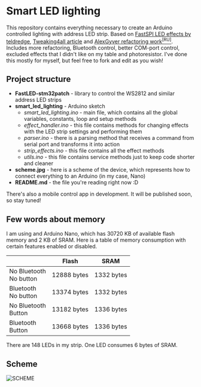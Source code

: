 # Smart LED lighting
This repository contains everything necessary to create an Arduino controlled lighting with address LED strip. Based on [FastSPI LED effects by teldredge](http://funkboxing.com/wordpress/?p=1366), [Tweaking4all article](https://www.tweaking4all.com/hardware/arduino/adruino-led-strip-effects) and [AlexGyver refactoring work<sup>[RU]<sup/>](https://alexgyver.ru/ws2812b-fx/). Includes more refactoring, Bluetooth control, better COM-port control, excluded effects that I didn't like on my table and photoresistor. I've done this mostly for myself, but feel free to fork and edit as you wish!

## Project structure
- **FastLED-stm32patch** - library to control the WS2812 and similar address LED strips
- **smart_led_lighting** - Arduino sketch
  - *smart_led_lighting.ino* - main file, which contains all the global variables, constants, loop and setup methods
  - *effect_handler.ino* - this file contains methods for changing effects with the LED strip settings and performing them
  - *parser.ino* - there is a parsing method that receives a command from serial port and transforms it into action
  - *strip_effects.ino* - this file contains all the effect methods
  - *utils.ino* - this file contains service methods just to keep code shorter and cleaner
- **scheme.jpg** - here is a scheme of the device, which represents how to connect everything to an Arduino (in my case, Nano)
- **README.md** - the file you're reading right now :D

There's also a mobile control app in development. It will be published soon, so stay tuned!

## Few words about memory
I am using and Arduino Nano, which has 30720 KB of available flash memory and 2 KB of SRAM. Here is a table of memory consumption with certain features enabled or disabled.

|                           | Flash       | SRAM       |
|---------------------------|-------------|------------|
| No Bluetooth<br>No button | 12888 bytes | 1332 bytes |
| Bluetooth<br>No button    | 13374 bytes | 1332 bytes |
| No Bluetooth<br>Button    | 13182 bytes | 1336 bytes |
| Bluetooth<br>Button       | 13668 bytes | 1336 bytes |

There are 148 LEDs in my strip. One LED consumes 6 bytes of SRAM.

## Scheme
![SCHEME](https://github.com/chapsan2001/smart_led_lighting/blob/master/scheme.jpg)
